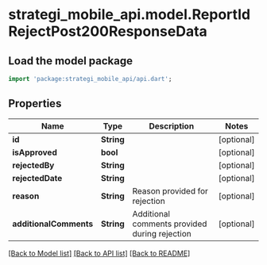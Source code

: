 # strategi_mobile_api.model.ReportIdRejectPost200ResponseData

## Load the model package
```dart
import 'package:strategi_mobile_api/api.dart';
```

## Properties
Name | Type | Description | Notes
------------ | ------------- | ------------- | -------------
**id** | **String** |  | [optional] 
**isApproved** | **bool** |  | [optional] 
**rejectedBy** | **String** |  | [optional] 
**rejectedDate** | **String** |  | [optional] 
**reason** | **String** | Reason provided for rejection | [optional] 
**additionalComments** | **String** | Additional comments provided during rejection | [optional] 

[[Back to Model list]](../README.md#documentation-for-models) [[Back to API list]](../README.md#documentation-for-api-endpoints) [[Back to README]](../README.md)


